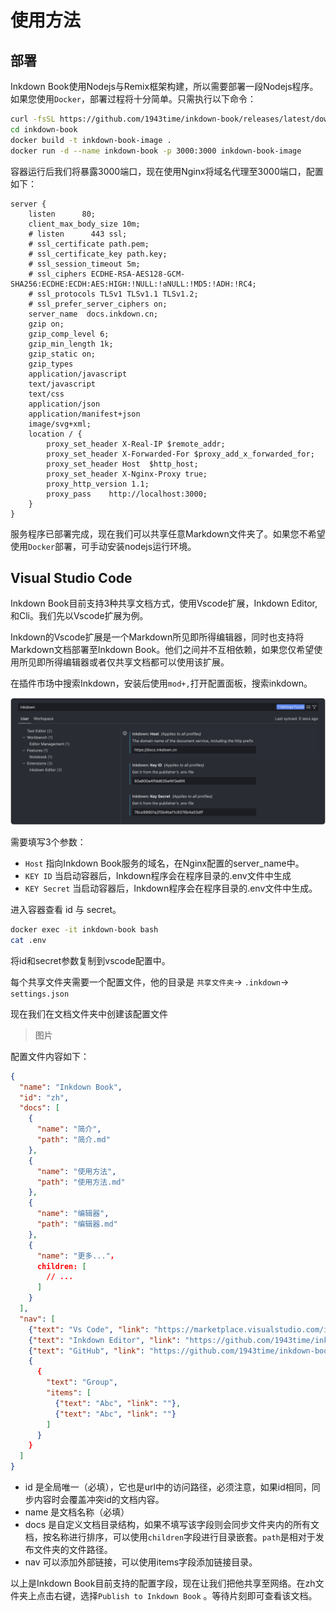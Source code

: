 # 使用方法

## 部署

Inkdown Book使用Nodejs与Remix框架构建，所以需要部署一段Nodejs程序。如果您使用`Docker`，部署过程将十分简单。只需执行以下命令：

```sh
curl -fsSL https://github.com/1943time/inkdown-book/releases/latest/download/install.sh | bash
cd inkdown-book
docker build -t inkdown-book-image .
docker run -d --name inkdown-book -p 3000:3000 inkdown-book-image
```

容器运行后我们将暴露3000端口，现在使用Nginx将域名代理至3000端口，配置如下：

```nginx
server {
    listen      80;
    client_max_body_size 10m;
    # listen      443 ssl;
    # ssl_certificate path.pem;
    # ssl_certificate_key path.key;
    # ssl_session_timeout 5m;
    # ssl_ciphers ECDHE-RSA-AES128-GCM-SHA256:ECDHE:ECDH:AES:HIGH:!NULL:!aNULL:!MD5:!ADH:!RC4;
    # ssl_protocols TLSv1 TLSv1.1 TLSv1.2;
    # ssl_prefer_server_ciphers on;
    server_name  docs.inkdown.cn;
    gzip on;
    gzip_comp_level 6;
    gzip_min_length 1k;
    gzip_static on;
    gzip_types
    application/javascript
    text/javascript
    text/css
    application/json
    application/manifest+json
    image/svg+xml;
    location / {
        proxy_set_header X-Real-IP $remote_addr;
        proxy_set_header X-Forwarded-For $proxy_add_x_forwarded_for;
        proxy_set_header Host  $http_host;
        proxy_set_header X-Nginx-Proxy true;
        proxy_http_version 1.1;
        proxy_pass    http://localhost:3000;
    }
}
```

服务程序已部署完成，现在我们可以共享任意Markdown文件夹了。如果您不希望使用`Docker`部署，可手动安装nodejs运行环境。

## Visual Studio Code

Inkdown Book目前支持3种共享文档方式，使用Vscode扩展，Inkdown Editor, 和Cli。我们先以Vscode扩展为例。

Inkdown的Vscode扩展是一个Markdown所见即所得编辑器，同时也支持将Markdown文档部署至Inkdown Book。他们之间并不互相依赖，如果您仅希望使用所见即所得编辑器或者仅共享文档都可以使用该扩展。

在插件市场中搜索Inkdown，安装后使用`mod+,`打开配置面板，搜索inkdown。

![](../.images/w78IJpceOV1VJ.png)

需要填写3个参数：

- `Host` 指向Inkdown Book服务的域名，在Nginx配置的server_name中。
- `KEY ID` 当启动容器后，Inkdown程序会在程序目录的.env文件中生成
- `KEY Secret` 当启动容器后，Inkdown程序会在程序目录的.env文件中生成。

进入容器查看 id 与 secret。

```sh
docker exec -it inkdown-book bash
cat .env
```

将id和secret参数复制到vscode配置中。

每个共享文件夹需要一个配置文件，他的目录是 `共享文件夹`-> `.inkdown`-> `settings.json`

现在我们在文档文件夹中创建该配置文件

> 图片

配置文件内容如下：

```json
{
  "name": "Inkdown Book",
  "id": "zh",
  "docs": [
    {
      "name": "简介",
      "path": "简介.md"
    },
    {
      "name": "使用方法",
      "path": "使用方法.md"
    },
    {
      "name": "编辑器",
      "path": "编辑器.md"
    },
    {
      "name": "更多..."，
      children: [
        // ...
      ]
    }
  ],
  "nav": [
    {"text": "Vs Code", "link": "https://marketplace.visualstudio.com/items?itemName=1943time.inkdown"},
    {"text": "Inkdown Editor", "link": "https://github.com/1943time/inkdown"},
    {"text": "GitHub", "link": "https://github.com/1943time/inkdown-book"},
    {
      {
        "text": "Group", 
        "items": [
          {"text": "Abc", "link": ""},
          {"text": "Abc", "link": ""}
        ]
      }
    }
  ]
}
```

- id 是全局唯一（必填），它也是url中的访问路径，必须注意，如果id相同，同步内容时会覆盖冲突id的文档内容。
- name 是文档名称（必填）
- docs 是自定义文档目录结构，如果不填写该字段则会同步文件夹内的所有文档，按名称进行排序，可以使用`children`字段进行目录嵌套。`path`是相对于发布文件夹的文件路径。
- nav 可以添加外部链接，可以使用items字段添加链接目录。

以上是Inkdown Book目前支持的配置字段，现在让我们把他共享至网络。在zh文件夹上点击右键，选择`Publish to Inkdown Book` 。等待片刻即可查看该文档。